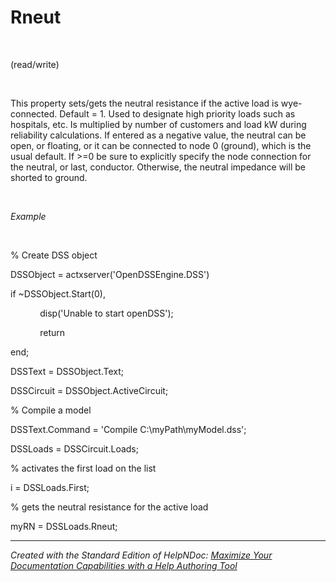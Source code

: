 # Rneut

&nbsp;

(read/write)

&nbsp;

This property sets/gets the neutral resistance if the active load is wye-connected. Default = 1. Used to designate high priority loads such as hospitals, etc. Is multiplied by number of customers and load kW during reliability calculations. If entered as a negative value, the neutral can be open, or floating, or it can be connected to node 0 (ground), which is the usual default. If \>=0 be sure to explicitly specify the node connection for the neutral, or last, conductor. Otherwise, the neutral impedance will be shorted to ground.

&nbsp;

*Example*

&nbsp;

% Create DSS object

DSSObject = actxserver('OpenDSSEngine.DSS')

if ~DSSObject.Start(0),

&nbsp; &nbsp; &nbsp; &nbsp; &nbsp; &nbsp; disp('Unable to start openDSS');

&nbsp; &nbsp; &nbsp; &nbsp; &nbsp; &nbsp; return

end;

DSSText = DSSObject.Text;

DSSCircuit = DSSObject.ActiveCircuit;

% Compile a model &nbsp; &nbsp;

DSSText.Command = 'Compile C:\\myPath\\myModel.dss';

DSSLoads = DSSCircuit.Loads;

% activates the first load on the list

i = DSSLoads.First;

% gets the neutral resistance for the active load

myRN = DSSLoads.Rneut;

***
_Created with the Standard Edition of HelpNDoc: [Maximize Your Documentation Capabilities with a Help Authoring Tool](<https://www.helpauthoringsoftware.com>)_
